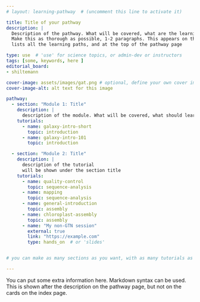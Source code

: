 ```yaml
---
# layout: learning-pathway  # (uncomment this line to activate it)

title: Title of your pathway
description: |
  Description of the pathway. What will be covered, what are the learning objectives, etc?
  Make this as thorough as possible, 1-2 paragraphs. This appears on the index page that
  lists all the learning paths, and at the top of the pathway page

type: use  # 'use' for science topics, or admin-dev or instructors
tags: [some, keywords, here ]
editorial_board:
- shiltemann

cover-image: assets/images/gat.png # optional, define your own cover image for the pathway index page, default is the GTN logo
cover-image-alt: alt text for this image

pathway:
  - section: "Module 1: Title"
    description: |
      description of the module. What will be covered, what should learners expect, etc.
    tutorials:
      - name: galaxy-intro-short
        topic: introduction
      - name: galaxy-intro-101
        topic: introduction

  - section: "Module 2: Title"
    description: |
      description of the tutorial
      will be shown under the section title
    tutorials:
      - name: quality-control
        topic: sequence-analysis
      - name: mapping
        topic: sequence-analysis
      - name: general-introduction
        topic: assembly
      - name: chloroplast-assembly
        topic: assembly
      - name: "My non-GTN session"
        external: true
        link: "https://example.com"
        type: hands_on  # or 'slides'


# you can make as many sections as you want, with as many tutorials as you want

---
```


You can put some extra information here. Markdown syntax can be used. This is shown after the description on the pathway page, but not on the cards on the index page.

